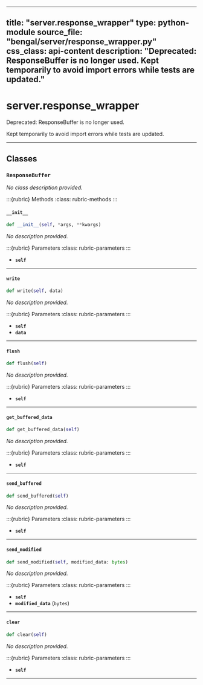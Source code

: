
---
title: "server.response_wrapper"
type: python-module
source_file: "bengal/server/response_wrapper.py"
css_class: api-content
description: "Deprecated: ResponseBuffer is no longer used.  Kept temporarily to avoid import errors while tests are updated."
---

# server.response_wrapper

Deprecated: ResponseBuffer is no longer used.

Kept temporarily to avoid import errors while tests are updated.

---

## Classes

### `ResponseBuffer`


*No class description provided.*




:::{rubric} Methods
:class: rubric-methods
:::
#### `__init__`
```python
def __init__(self, *args, **kwargs)
```

*No description provided.*



:::{rubric} Parameters
:class: rubric-parameters
:::
- **`self`**





---
#### `write`
```python
def write(self, data)
```

*No description provided.*



:::{rubric} Parameters
:class: rubric-parameters
:::
- **`self`**
- **`data`**





---
#### `flush`
```python
def flush(self)
```

*No description provided.*



:::{rubric} Parameters
:class: rubric-parameters
:::
- **`self`**





---
#### `get_buffered_data`
```python
def get_buffered_data(self)
```

*No description provided.*



:::{rubric} Parameters
:class: rubric-parameters
:::
- **`self`**





---
#### `send_buffered`
```python
def send_buffered(self)
```

*No description provided.*



:::{rubric} Parameters
:class: rubric-parameters
:::
- **`self`**





---
#### `send_modified`
```python
def send_modified(self, modified_data: bytes)
```

*No description provided.*



:::{rubric} Parameters
:class: rubric-parameters
:::
- **`self`**
- **`modified_data`** (`bytes`)





---
#### `clear`
```python
def clear(self)
```

*No description provided.*



:::{rubric} Parameters
:class: rubric-parameters
:::
- **`self`**





---
